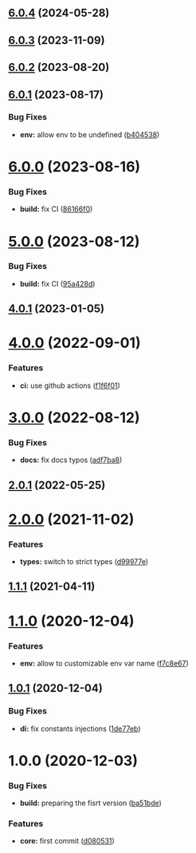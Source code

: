 ## [6.0.4](https://github.com/nfroidure/ftp-service/compare/v6.0.3...v6.0.4) (2024-05-28)



## [6.0.3](https://github.com/nfroidure/ftp-service/compare/v6.0.2...v6.0.3) (2023-11-09)



## [6.0.2](https://github.com/nfroidure/ftp-service/compare/v6.0.1...v6.0.2) (2023-08-20)



## [6.0.1](https://github.com/nfroidure/ftp-service/compare/v6.0.0...v6.0.1) (2023-08-17)


### Bug Fixes

* **env:** allow env to be undefined ([b404538](https://github.com/nfroidure/ftp-service/commit/b404538ff7bb857cd0c7e5cdd5e2e332fce48df2))



# [6.0.0](https://github.com/nfroidure/ftp-service/compare/v5.0.0...v6.0.0) (2023-08-16)


### Bug Fixes

* **build:** fix CI ([86166f0](https://github.com/nfroidure/ftp-service/commit/86166f0801c6830adccfab5effb58774a8e23846))



# [5.0.0](https://github.com/nfroidure/ftp-service/compare/v4.0.1...v5.0.0) (2023-08-12)


### Bug Fixes

* **build:** fix CI ([95a428d](https://github.com/nfroidure/ftp-service/commit/95a428de06c123b24dedf4b880f77b57095a1454))



## [4.0.1](https://github.com/nfroidure/ftp-service/compare/v4.0.0...v4.0.1) (2023-01-05)



# [4.0.0](https://github.com/nfroidure/ftp-service/compare/v3.0.0...v4.0.0) (2022-09-01)


### Features

* **ci:** use github actions ([f1f6f01](https://github.com/nfroidure/ftp-service/commit/f1f6f011429d0eca33db0e355f2a681973f1ba48))



# [3.0.0](https://github.com/nfroidure/ftp-service/compare/v2.0.0...v3.0.0) (2022-08-12)


### Bug Fixes

* **docs:** fix docs typos ([adf7ba8](https://github.com/nfroidure/ftp-service/commit/adf7ba808df80175506a807f46fa2556b670bf57))



## [2.0.1](https://github.com/nfroidure/ftp-service/compare/v2.0.0...v2.0.1) (2022-05-25)



# [2.0.0](https://github.com/nfroidure/ftp-service/compare/v1.1.1...v2.0.0) (2021-11-02)


### Features

* **types:** switch to strict types ([d99977e](https://github.com/nfroidure/ftp-service/commit/d99977eb0dae9abf6eb6c4d400f44dec27323d48))



## [1.1.1](https://github.com/nfroidure/ftp-service/compare/v1.1.0...v1.1.1) (2021-04-11)



# [1.1.0](https://github.com/nfroidure/ftp-service/compare/v1.0.1...v1.1.0) (2020-12-04)


### Features

* **env:** allow to customizable env var name ([f7c8e67](https://github.com/nfroidure/ftp-service/commit/f7c8e67d1784c578ef526a4f0249251b281eb037))



## [1.0.1](https://github.com/nfroidure/ftp-service/compare/v1.0.0...v1.0.1) (2020-12-04)


### Bug Fixes

* **di:** fix constants injections ([1de77eb](https://github.com/nfroidure/ftp-service/commit/1de77eb9daabd279d4083d48da6a69a9ff9ee9c2))



# 1.0.0 (2020-12-03)


### Bug Fixes

* **build:** preparing the fisrt version ([ba51bde](https://github.com/nfroidure/ftp-service/commit/ba51bde57d17da84b9e3c1dcfc6d4570410731f7))


### Features

* **core:** first commit ([d080531](https://github.com/nfroidure/ftp-service/commit/d080531fd24c2308a43fb536236df9905e571fce))



